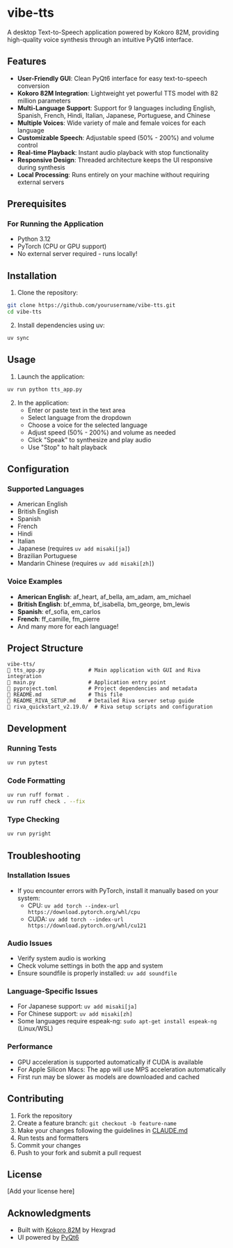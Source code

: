 # vibe-tts

A desktop Text-to-Speech application powered by Kokoro 82M, providing high-quality voice synthesis through an intuitive PyQt6 interface.

## Features

- **User-Friendly GUI**: Clean PyQt6 interface for easy text-to-speech conversion
- **Kokoro 82M Integration**: Lightweight yet powerful TTS model with 82 million parameters
- **Multi-Language Support**: Support for 9 languages including English, Spanish, French, Hindi, Italian, Japanese, Portuguese, and Chinese
- **Multiple Voices**: Wide variety of male and female voices for each language
- **Customizable Speech**: Adjustable speed (50% - 200%) and volume control
- **Real-time Playback**: Instant audio playback with stop functionality
- **Responsive Design**: Threaded architecture keeps the UI responsive during synthesis
- **Local Processing**: Runs entirely on your machine without requiring external servers

## Prerequisites

### For Running the Application
- Python 3.12
- PyTorch (CPU or GPU support)
- No external server required - runs locally!

## Installation

1. Clone the repository:
```bash
git clone https://github.com/yourusername/vibe-tts.git
cd vibe-tts
```

2. Install dependencies using uv:
```bash
uv sync
```

## Usage

1. Launch the application:
```bash
uv run python tts_app.py
```

2. In the application:
   - Enter or paste text in the text area
   - Select language from the dropdown
   - Choose a voice for the selected language
   - Adjust speed (50% - 200%) and volume as needed
   - Click "Speak" to synthesize and play audio
   - Use "Stop" to halt playback

## Configuration

### Supported Languages
- American English
- British English
- Spanish
- French
- Hindi
- Italian
- Japanese (requires `uv add misaki[ja]`)
- Brazilian Portuguese
- Mandarin Chinese (requires `uv add misaki[zh]`)

### Voice Examples
- **American English**: af_heart, af_bella, am_adam, am_michael
- **British English**: bf_emma, bf_isabella, bm_george, bm_lewis
- **Spanish**: ef_sofia, em_carlos
- **French**: ff_camille, fm_pierre
- And many more for each language!

## Project Structure

```
vibe-tts/
   tts_app.py              # Main application with GUI and Riva integration
   main.py                 # Application entry point
   pyproject.toml          # Project dependencies and metadata
   README.md               # This file
   README_RIVA_SETUP.md    # Detailed Riva server setup guide
   riva_quickstart_v2.19.0/  # Riva setup scripts and configuration
```

## Development

### Running Tests
```bash
uv run pytest
```

### Code Formatting
```bash
uv run ruff format .
uv run ruff check . --fix
```

### Type Checking
```bash
uv run pyright
```

## Troubleshooting

### Installation Issues
- If you encounter errors with PyTorch, install it manually based on your system:
  - CPU: `uv add torch --index-url https://download.pytorch.org/whl/cpu`
  - CUDA: `uv add torch --index-url https://download.pytorch.org/whl/cu121`

### Audio Issues
- Verify system audio is working
- Check volume settings in both the app and system
- Ensure soundfile is properly installed: `uv add soundfile`

### Language-Specific Issues
- For Japanese support: `uv add misaki[ja]`
- For Chinese support: `uv add misaki[zh]`
- Some languages require espeak-ng: `sudo apt-get install espeak-ng` (Linux/WSL)

### Performance
- GPU acceleration is supported automatically if CUDA is available
- For Apple Silicon Macs: The app will use MPS acceleration automatically
- First run may be slower as models are downloaded and cached

## Contributing

1. Fork the repository
2. Create a feature branch: `git checkout -b feature-name`
3. Make your changes following the guidelines in [CLAUDE.md](CLAUDE.md)
4. Run tests and formatters
5. Commit your changes
6. Push to your fork and submit a pull request

## License

[Add your license here]

## Acknowledgments

- Built with [Kokoro 82M](https://huggingface.co/hexgrad/Kokoro-82M) by Hexgrad
- UI powered by [PyQt6](https://www.riverbankcomputing.com/software/pyqt/)